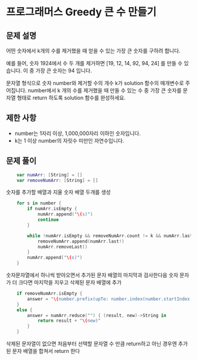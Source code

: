 # 프로그래머스 Greedy 큰 수 만들기

## 문제 설명

어떤 숫자에서 k개의 수를 제거했을 때 얻을 수 있는 가장 큰 숫자를 구하려 합니다.

예를 들어, 숫자 1924에서 수 두 개를 제거하면 [19, 12, 14, 92, 94, 24] 를 만들 수 있습니다. 이 중 가장 큰 숫자는 94 입니다.

문자열 형식으로 숫자 number와 제거할 수의 개수 k가 solution 함수의 매개변수로 주어집니다. number에서 k 개의 수를 제거했을 때 만들 수 있는 수 중 가장 큰 숫자를 문자열 형태로 return 하도록 solution 함수를 완성하세요.

## 제한 사항

- number는 1자리 이상, 1,000,000자리 이하인 숫자입니다.
- k는 1 이상 number의 자릿수 미만인 자연수입니다.

## 문제 풀이

```swift
    var numArr: [String] = []
    var removeNumArr: [String] = []
```

숫자를 추가할 배열과 지울 숫자 배열 두개를 생성

```swift
    for s in number {
        if numArr.isEmpty {
            numArr.append("\(s)")
            continue
        }

        while !numArr.isEmpty && removeNumArr.count != k && numArr.last! < "\(s)" {
            removeNumArr.append(numArr.last!)
            numArr.removeLast()
        }
        numArr.append("\(s)")
    }
```

숫자문자열에서 하나씩 받아오면서 추가된 문자 배열의 마지막과 검사한다음 숫자 문자가 더 크다면 마지막을 지우고 삭제된 문자 배열에 추가

```swift
    if removeNumArr.isEmpty {
        answer = "\(number.prefix(upTo: number.index(number.startIndex, offsetBy: number.count - k)))"
    }
    else {
        answer = numArr.reduce("") { (result, new)->String in
            return result + "\(new)"
        }
    }
```

삭제된 문자열이 없으면 처음부터 선택할 문자열 수 만큼 return하고 아닌 경우엔 추가된 문자 배열을 합쳐서 return 한다
